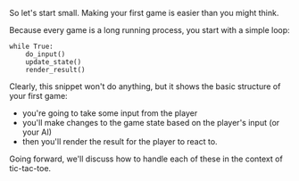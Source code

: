 So let's start small. Making your first game is easier than you might think.

Because every game is a long running process, you start with a simple loop:

    while True:
        do_input()
        update_state()
        render_result()

Clearly, this snippet won't do anything, but it shows the basic structure of
your first game:

- you're going to take some input from the player
- you'll make changes to the game state based on the player's input (or your AI)
- then you'll render the result for the player to react to.

Going forward, we'll discuss how to handle each of these in the context of
tic-tac-toe.
